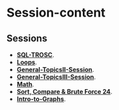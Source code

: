 # Session-content

## Sessions

- **[SQL-TROSC](https://github.com/Mazen-Ghanaym/Session-content/blob/main/SQL-TROSC/sql-trosc.md)**.
- **[Loops](https://github.com/Mazen-Ghanaym/Session-content/blob/main/ICPC-SCU-Sessions/Loops-Session.md)**.
- **[General-TopicsII-Session](https://github.com/Mazen-Ghanaym/Session-content/blob/main/ICPC-SCU-Sessions/General-Topics-Session.md)**.
- **[General-TopicsIII-Session](https://github.com/Mazen-Ghanaym/Session-content/blob/main/ICPC-SCU-Sessions/General-TopicsIII-Session.md)**.
- **[Math](https://github.com/Mazen-Ghanaym/Session-content/blob/main/ICPC-SCU-Sessions/math.md)**.
- **[Sort, Compare & Brute Force 24](https://github.com/Mazen-Ghanaym/Session-content/blob/main/ICPC-SCU-Sessions/Sort%2C%20Compare%20%26%20Brute%20Force%2024.md)**.
- **[Intro-to-Graphs](/ICPC-SCU-Sessions/Intro-to-Graphs.md)**.
